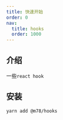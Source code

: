 ```yaml
---
title: 快速开始
order: 0
nav:
  title: hooks
  order: 1000
--- 
```


## 介绍

一些`react hook`

## 安装

`yarn add @m78/hooks`

